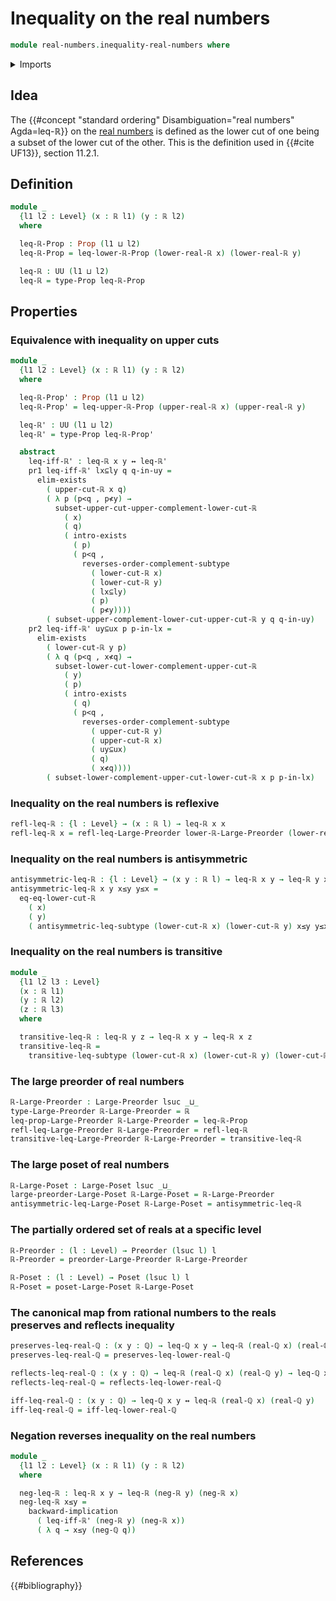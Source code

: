 # Inequality on the real numbers

```agda
module real-numbers.inequality-real-numbers where
```

<details><summary>Imports</summary>

```agda
open import elementary-number-theory.inequality-rational-numbers
open import elementary-number-theory.rational-numbers
open import elementary-number-theory.strict-inequality-rational-numbers

open import foundation.complements-subtypes
open import foundation.coproduct-types
open import foundation.dependent-pair-types
open import foundation.empty-types
open import foundation.existential-quantification
open import foundation.identity-types
open import foundation.logical-equivalences
open import foundation.propositions
open import foundation.subtypes
open import foundation.universe-levels

open import order-theory.large-posets
open import order-theory.large-preorders
open import order-theory.posets
open import order-theory.preorders

open import real-numbers.dedekind-real-numbers
open import real-numbers.inequality-lower-dedekind-real-numbers
open import real-numbers.inequality-upper-dedekind-real-numbers
open import real-numbers.lower-dedekind-real-numbers
open import real-numbers.negation-lower-upper-dedekind-real-numbers
open import real-numbers.negation-real-numbers
open import real-numbers.rational-real-numbers
open import real-numbers.upper-dedekind-real-numbers
```

</details>

## Idea

The {{#concept "standard ordering" Disambiguation="real numbers" Agda=leq-ℝ}} on
the [real numbers](real-numbers.dedekind-real-numbers.md) is defined as the
lower cut of one being a subset of the lower cut of the other. This is the
definition used in {{#cite UF13}}, section 11.2.1.

## Definition

```agda
module _
  {l1 l2 : Level} (x : ℝ l1) (y : ℝ l2)
  where

  leq-ℝ-Prop : Prop (l1 ⊔ l2)
  leq-ℝ-Prop = leq-lower-ℝ-Prop (lower-real-ℝ x) (lower-real-ℝ y)

  leq-ℝ : UU (l1 ⊔ l2)
  leq-ℝ = type-Prop leq-ℝ-Prop
```

## Properties

### Equivalence with inequality on upper cuts

```agda
module _
  {l1 l2 : Level} (x : ℝ l1) (y : ℝ l2)
  where

  leq-ℝ-Prop' : Prop (l1 ⊔ l2)
  leq-ℝ-Prop' = leq-upper-ℝ-Prop (upper-real-ℝ x) (upper-real-ℝ y)

  leq-ℝ' : UU (l1 ⊔ l2)
  leq-ℝ' = type-Prop leq-ℝ-Prop'

  abstract
    leq-iff-ℝ' : leq-ℝ x y ↔ leq-ℝ'
    pr1 leq-iff-ℝ' lx⊆ly q q-in-uy =
      elim-exists
        ( upper-cut-ℝ x q)
        ( λ p (p<q , p≮y) →
          subset-upper-cut-upper-complement-lower-cut-ℝ
            ( x)
            ( q)
            ( intro-exists
              ( p)
              ( p<q ,
                reverses-order-complement-subtype
                  ( lower-cut-ℝ x)
                  ( lower-cut-ℝ y)
                  ( lx⊆ly)
                  ( p)
                  ( p≮y))))
        ( subset-upper-complement-lower-cut-upper-cut-ℝ y q q-in-uy)
    pr2 leq-iff-ℝ' uy⊆ux p p-in-lx =
      elim-exists
        ( lower-cut-ℝ y p)
        ( λ q (p<q , x≮q) →
          subset-lower-cut-lower-complement-upper-cut-ℝ
            ( y)
            ( p)
            ( intro-exists
              ( q)
              ( p<q ,
                reverses-order-complement-subtype
                  ( upper-cut-ℝ y)
                  ( upper-cut-ℝ x)
                  ( uy⊆ux)
                  ( q)
                  ( x≮q))))
        ( subset-lower-complement-upper-cut-lower-cut-ℝ x p p-in-lx)
```

### Inequality on the real numbers is reflexive

```agda
refl-leq-ℝ : {l : Level} → (x : ℝ l) → leq-ℝ x x
refl-leq-ℝ x = refl-leq-Large-Preorder lower-ℝ-Large-Preorder (lower-real-ℝ x)
```

### Inequality on the real numbers is antisymmetric

```agda
antisymmetric-leq-ℝ : {l : Level} → (x y : ℝ l) → leq-ℝ x y → leq-ℝ y x → x ＝ y
antisymmetric-leq-ℝ x y x≤y y≤x =
  eq-eq-lower-cut-ℝ
    ( x)
    ( y)
    ( antisymmetric-leq-subtype (lower-cut-ℝ x) (lower-cut-ℝ y) x≤y y≤x)
```

### Inequality on the real numbers is transitive

```agda
module _
  {l1 l2 l3 : Level}
  (x : ℝ l1)
  (y : ℝ l2)
  (z : ℝ l3)
  where

  transitive-leq-ℝ : leq-ℝ y z → leq-ℝ x y → leq-ℝ x z
  transitive-leq-ℝ =
    transitive-leq-subtype (lower-cut-ℝ x) (lower-cut-ℝ y) (lower-cut-ℝ z)
```

### The large preorder of real numbers

```agda
ℝ-Large-Preorder : Large-Preorder lsuc _⊔_
type-Large-Preorder ℝ-Large-Preorder = ℝ
leq-prop-Large-Preorder ℝ-Large-Preorder = leq-ℝ-Prop
refl-leq-Large-Preorder ℝ-Large-Preorder = refl-leq-ℝ
transitive-leq-Large-Preorder ℝ-Large-Preorder = transitive-leq-ℝ
```

### The large poset of real numbers

```agda
ℝ-Large-Poset : Large-Poset lsuc _⊔_
large-preorder-Large-Poset ℝ-Large-Poset = ℝ-Large-Preorder
antisymmetric-leq-Large-Poset ℝ-Large-Poset = antisymmetric-leq-ℝ
```

### The partially ordered set of reals at a specific level

```agda
ℝ-Preorder : (l : Level) → Preorder (lsuc l) l
ℝ-Preorder = preorder-Large-Preorder ℝ-Large-Preorder

ℝ-Poset : (l : Level) → Poset (lsuc l) l
ℝ-Poset = poset-Large-Poset ℝ-Large-Poset
```

### The canonical map from rational numbers to the reals preserves and reflects inequality

```agda
preserves-leq-real-ℚ : (x y : ℚ) → leq-ℚ x y → leq-ℝ (real-ℚ x) (real-ℚ y)
preserves-leq-real-ℚ = preserves-leq-lower-real-ℚ

reflects-leq-real-ℚ : (x y : ℚ) → leq-ℝ (real-ℚ x) (real-ℚ y) → leq-ℚ x y
reflects-leq-real-ℚ = reflects-leq-lower-real-ℚ

iff-leq-real-ℚ : (x y : ℚ) → leq-ℚ x y ↔ leq-ℝ (real-ℚ x) (real-ℚ y)
iff-leq-real-ℚ = iff-leq-lower-real-ℚ
```

### Negation reverses inequality on the real numbers

```agda
module _
  {l1 l2 : Level} (x : ℝ l1) (y : ℝ l2)
  where

  neg-leq-ℝ : leq-ℝ x y → leq-ℝ (neg-ℝ y) (neg-ℝ x)
  neg-leq-ℝ x≤y =
    backward-implication
      ( leq-iff-ℝ' (neg-ℝ y) (neg-ℝ x))
      ( λ q → x≤y (neg-ℚ q))
```

## References

{{#bibliography}}
